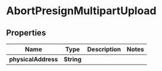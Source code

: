 

# AbortPresignMultipartUpload


## Properties

Name | Type | Description | Notes
------------ | ------------- | ------------- | -------------
**physicalAddress** | **String** |  | 



